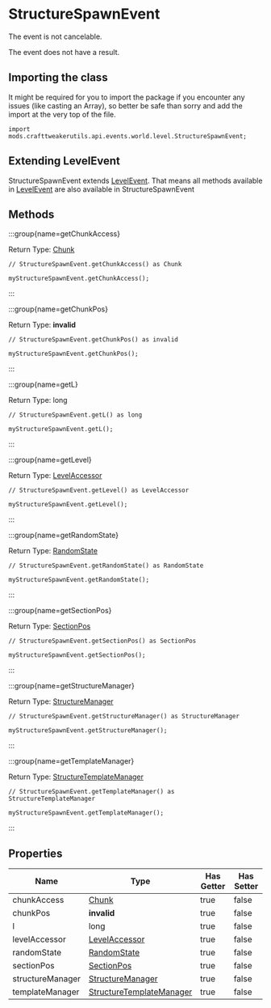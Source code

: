 # StructureSpawnEvent

The event is not cancelable.

The event does not have a result.

## Importing the class

It might be required for you to import the package if you encounter any issues (like casting an Array), so better be safe than sorry and add the import at the very top of the file.
```zenscript
import mods.crafttweakerutils.api.events.world.level.StructureSpawnEvent;
```


## Extending LevelEvent

StructureSpawnEvent extends [LevelEvent](/mods/sixikutils/utils/events/level/server/LevelEvent). That means all methods available in [LevelEvent](/mods/sixikutils/utils/events/level/server/LevelEvent) are also available in StructureSpawnEvent

## Methods

:::group{name=getChunkAccess}

Return Type: [Chunk](/mods/sixikutils/utils/world/Chunk)

```zenscript
// StructureSpawnEvent.getChunkAccess() as Chunk

myStructureSpawnEvent.getChunkAccess();
```

:::

:::group{name=getChunkPos}

Return Type: **invalid**

```zenscript
// StructureSpawnEvent.getChunkPos() as invalid

myStructureSpawnEvent.getChunkPos();
```

:::

:::group{name=getL}

Return Type: long

```zenscript
// StructureSpawnEvent.getL() as long

myStructureSpawnEvent.getL();
```

:::

:::group{name=getLevel}

Return Type: [LevelAccessor](/mods/sixikutils/utils/world/LevelAccessor)

```zenscript
// StructureSpawnEvent.getLevel() as LevelAccessor

myStructureSpawnEvent.getLevel();
```

:::

:::group{name=getRandomState}

Return Type: [RandomState](/mods/sixikutils/utils/world/RandomState)

```zenscript
// StructureSpawnEvent.getRandomState() as RandomState

myStructureSpawnEvent.getRandomState();
```

:::

:::group{name=getSectionPos}

Return Type: [SectionPos](/mods/sixikutils/utils/world/SectionPos)

```zenscript
// StructureSpawnEvent.getSectionPos() as SectionPos

myStructureSpawnEvent.getSectionPos();
```

:::

:::group{name=getStructureManager}

Return Type: [StructureManager](/mods/sixikutils/utils/world/StructureManager)

```zenscript
// StructureSpawnEvent.getStructureManager() as StructureManager

myStructureSpawnEvent.getStructureManager();
```

:::

:::group{name=getTemplateManager}

Return Type: [StructureTemplateManager](/mods/sixikutils/utils/world/StructureTemplateManager)

```zenscript
// StructureSpawnEvent.getTemplateManager() as StructureTemplateManager

myStructureSpawnEvent.getTemplateManager();
```

:::


## Properties

|       Name       |                                       Type                                        | Has Getter | Has Setter |
|------------------|-----------------------------------------------------------------------------------|------------|------------|
| chunkAccess      | [Chunk](/mods/sixikutils/utils/world/Chunk)                                       | true       | false      |
| chunkPos         | **invalid**                                                                       | true       | false      |
| l                | long                                                                              | true       | false      |
| levelAccessor    | [LevelAccessor](/mods/sixikutils/utils/world/LevelAccessor)                       | true       | false      |
| randomState      | [RandomState](/mods/sixikutils/utils/world/RandomState)                           | true       | false      |
| sectionPos       | [SectionPos](/mods/sixikutils/utils/world/SectionPos)                             | true       | false      |
| structureManager | [StructureManager](/mods/sixikutils/utils/world/StructureManager)                 | true       | false      |
| templateManager  | [StructureTemplateManager](/mods/sixikutils/utils/world/StructureTemplateManager) | true       | false      |

